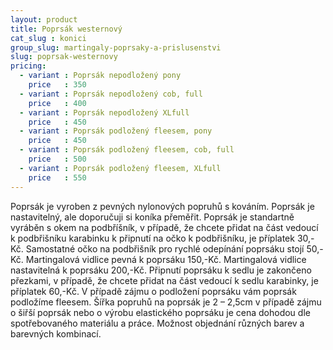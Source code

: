 ```yaml
---
layout: product
title: Poprsák westernový
cat_slug : konici
group_slug: martingaly-poprsaky-a-prislusenstvi
slug: poprsak-westernovy
pricing:
  - variant : Poprsák nepodložený pony
    price   : 350
  - variant : Poprsák nepodložený cob, full
    price   : 400
  - variant : Poprsák nepodložený XLfull
    price   : 450
  - variant : Poprsák podložený fleesem, pony
    price   : 450
  - variant : Poprsák podložený fleesem, cob, full
    price   : 500
  - variant : Poprsák podložený fleesem, XLfull
    price   : 550
---
```


Poprsák je vyroben z pevných nylonových popruhů s kováním.
Poprsák je nastavitelný, ale doporučuji si koníka přeměřit.
Poprsák je standartně vyráběn s okem na podbříšník, v případě, že chcete přidat na část vedoucí k podbřišníku karabinku k připnutí na očko k podbřišníku, je příplatek 30,-Kč.
Samostatné očko na podbřišník pro rychlé odepínání poprsáku stojí 50,-Kč.
Martingalová vidlice pevná k poprsáku 150,-Kč.
Martingalová vidlice nastavitelná k poprsáku 200,-Kč.
Připnutí poprsáku k sedlu je zakončeno přezkami, v případě, že chcete přidat na část vedoucí k sedlu karabinky, je příplatek 60,-Kč.
V případě zájmu o podložení poprsáku vám poprsák podložíme fleesem.
Šířka popruhů na poprsák je 2 – 2,5cm v případě zájmu o šiřší poprsák nebo o výrobu elastického poprsáku je cena dohodou dle spotřebovaného materiálu a práce.
Možnost objednání různých barev a barevných kombinací.

